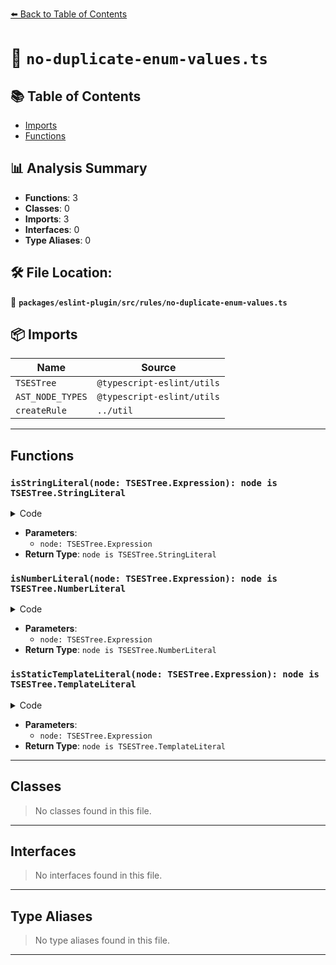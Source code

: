 [⬅️ Back to Table of Contents](../../../../index.md)

# 📄 `no-duplicate-enum-values.ts`

## 📚 Table of Contents

- [Imports](#imports)
- [Functions](#functions)

## 📊 Analysis Summary

- **Functions**: 3
- **Classes**: 0
- **Imports**: 3
- **Interfaces**: 0
- **Type Aliases**: 0

## 🛠️ File Location:
📂 **`packages/eslint-plugin/src/rules/no-duplicate-enum-values.ts`**

## 📦 Imports

| Name | Source |
|------|--------|
| `TSESTree` | `@typescript-eslint/utils` |
| `AST_NODE_TYPES` | `@typescript-eslint/utils` |
| `createRule` | `../util` |


---

## Functions

### `isStringLiteral(node: TSESTree.Expression): node is TSESTree.StringLiteral`

<details><summary>Code</summary>

```ts
function isStringLiteral(
      node: TSESTree.Expression,
    ): node is TSESTree.StringLiteral {
      return (
        node.type === AST_NODE_TYPES.Literal && typeof node.value === 'string'
      );
    }
```
</details>

- **Parameters**:
  - `node: TSESTree.Expression`
- **Return Type**: `node is TSESTree.StringLiteral`
### `isNumberLiteral(node: TSESTree.Expression): node is TSESTree.NumberLiteral`

<details><summary>Code</summary>

```ts
function isNumberLiteral(
      node: TSESTree.Expression,
    ): node is TSESTree.NumberLiteral {
      return (
        node.type === AST_NODE_TYPES.Literal && typeof node.value === 'number'
      );
    }
```
</details>

- **Parameters**:
  - `node: TSESTree.Expression`
- **Return Type**: `node is TSESTree.NumberLiteral`
### `isStaticTemplateLiteral(node: TSESTree.Expression): node is TSESTree.TemplateLiteral`

<details><summary>Code</summary>

```ts
function isStaticTemplateLiteral(
      node: TSESTree.Expression,
    ): node is TSESTree.TemplateLiteral {
      return (
        node.type === AST_NODE_TYPES.TemplateLiteral &&
        node.expressions.length === 0 &&
        node.quasis.length === 1
      );
    }
```
</details>

- **Parameters**:
  - `node: TSESTree.Expression`
- **Return Type**: `node is TSESTree.TemplateLiteral`

---

## Classes

> No classes found in this file.


---

## Interfaces

> No interfaces found in this file.


---

## Type Aliases

> No type aliases found in this file.


---